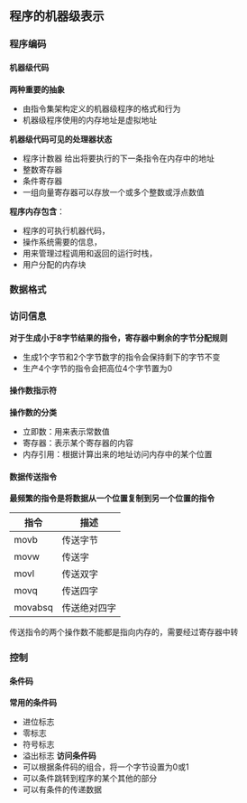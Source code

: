 ## 程序的机器级表示
### 程序编码
#### 机器级代码
**两种重要的抽象**
- 由指令集架构定义的机器级程序的格式和行为
- 机器级程序使用的内存地址是虚拟地址

**机器级代码可见的处理器状态**
- 程序计数器 给出将要执行的下一条指令在内存中的地址
- 整数寄存器
- 条件寄存器
- 一组向量寄存器可以存放一个或多个整数或浮点数值

**程序内存包含**：
- 程序的可执行机器代码，
- 操作系统需要的信息，
- 用来管理过程调用和返回的运行时栈，
- 用户分配的内存块


### 数据格式

### 访问信息

**对于生成小于8字节结果的指令，寄存器中剩余的字节分配规则**
- 生成1个字节和2个字节数字的指令会保持剩下的字节不变
- 生产4个字节的指令会把高位4个字节置为0
#### 操作数指示符
**操作数的分类**
- 立即数：用来表示常数值
- 寄存器：表示某个寄存器的内容
- 内存引用：根据计算出来的地址访问内存中的某个位置


#### 数据传送指令

**最频繁的指令是将数据从一个位置复制到另一个位置的指令**

指令 |描述
---|---
movb| 传送字节
movw| 传送字
movl|传送双字
movq|传送四字
movabsq|传送绝对四字
传送指令的两个操作数不能都是指向内存的，需要经过寄存器中转



### 控制
#### 条件码

**常用的条件码**
- 进位标志
- 零标志
- 符号标志
- 溢出标志
**访问条件码**
- 可以根据条件码的组合，将一个字节设置为0或1
- 可以条件跳转到程序的某个其他的部分
- 可以有条件的传递数据

